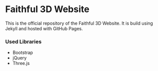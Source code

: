 # Faithful 3D Website
This is the official repository of the Faithful 3D Website. It is build using Jekyll and hosted with GitHub Pages.

### Used Libraries
- Bootstrap
- jQuery
- Three.js
